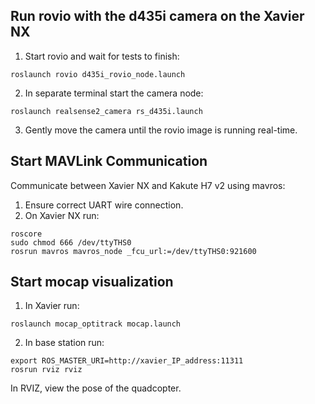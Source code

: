 ## Run rovio with the d435i camera on the Xavier NX
1. Start rovio and wait for tests to finish:
```
roslaunch rovio d435i_rovio_node.launch
```
2. In separate terminal start the camera node:
```
roslaunch realsense2_camera rs_d435i.launch
```
3. Gently move the camera until the rovio image is running real-time.

## Start MAVLink Communication
Communicate between Xavier NX and Kakute H7 v2 using mavros:
1. Ensure correct UART wire connection.
2. On Xavier NX run:
```
roscore
sudo chmod 666 /dev/ttyTHS0
rosrun mavros mavros_node _fcu_url:=/dev/ttyTHS0:921600
```

## Start mocap visualization
1. In Xavier run:
```
roslaunch mocap_optitrack mocap.launch
```
2. In base station run:
```
export ROS_MASTER_URI=http://xavier_IP_address:11311
rosrun rviz rviz
```
In RVIZ, view the pose of the quadcopter.
